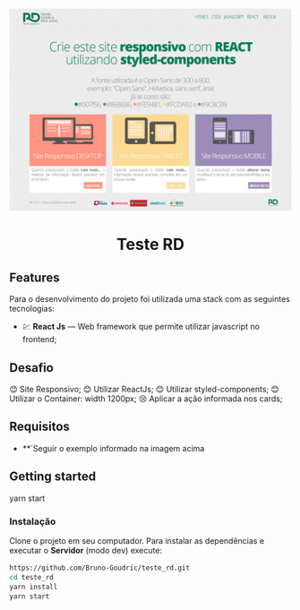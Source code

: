 <h3 align="center">
    <img src="src/assets/site.png"/>
</h3>

<h1 align="center"> Teste RD </h1>


## Features
Para o desenvolvimento do projeto foi utilizada uma stack com as seguintes tecnologias:

- 💹 **React Js** — Web framework que permite utilizar javascript no frontend;

## Desafio

:blush: Site Responsivo;
:blush: Utilizar ReactJs;
:blush: Utilizar styled-components;
:blush: Utilizar o Container: width 1200px;
:cry: Aplicar a ação informada nos cards;

## Requisitos

- **`Seguir o exemplo informado na imagem acima

## Getting started
yarn start

### Instalação
Clone o projeto em seu computador. Para instalar as dependências e executar o **Servidor** (modo dev) execute:
```bash
https://github.com/Bruno-Goudric/teste_rd.git 
cd teste_rd
yarn install
yarn start
```
